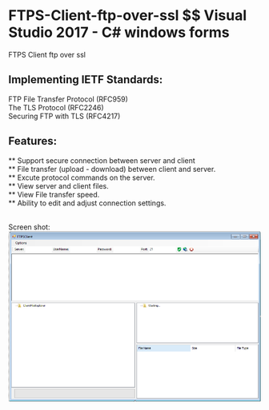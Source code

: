 # FTPS-Client-ftp-over-ssl   $$    Visual Studio 2017 - C# windows forms
FTPS Client ftp over ssl

## Implementing IETF Standards:
FTP File Transfer Protocol (RFC959)
<BR>The TLS Protocol (RFC2246)
<BR>Securing FTP with TLS (RFC4217)

## Features:
** Support secure connection between server and client
<BR>** File transfer (upload - download) between client and server.
<BR>** Excute protocol commands on the server.
<BR>** View server and client files.
<BR>** View File transfer speed.
<BR>** Ability to edit and adjust connection settings.

<BR>Screen shot:
<BR><img src=Capture.PNG/>
